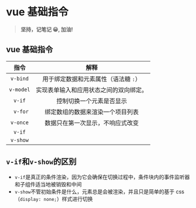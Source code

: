 # vue 基础指令

> **坚持，记笔记 😀, 加油!**

## vue 基础指令

|   指令    |                  解释                  |
| :-------: | :------------------------------------: |
| `v-bind`  |  用于绑定数据和元素属性（语法糖 `:`）  |
| `v-model` | 实现表单输入和应用状态之间的双向绑定。 |
|  `v-if`   |        控制切换一个元素是否显示        |
| ` v-for`  |    绑定数组的数据来渲染一个项目列表    |
| `v-once`  |    数据只在第一次显示，不响应式改变    |
|  `v-if`   |                                        |
| `v-show`  |                                        |

## `v-if`和`v-show`的区别

- `v-if`是真正的条件渲染，因为它会确保在切换过程中，条件块内的事件监听器和子组件适当地被销毁和中间
- `v-show`不管初始条件是什么，元素总是会被渲染，并且只是简单的基于 css（`display: none;`）样式进行切换

